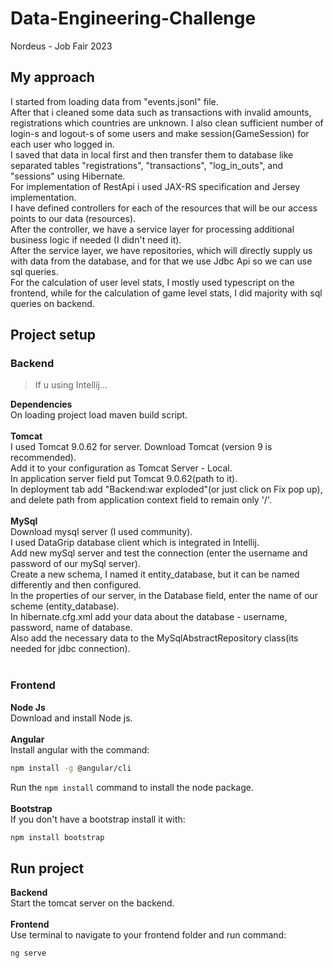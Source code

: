 # Data-Engineering-Challenge
Nordeus - Job Fair 2023

## My approach
I started from loading data from "events.jsonl" file.
<br>
After that i cleaned some data such as transactions with invalid amounts, registrations which countries are unknown.
I also clean sufficient number of login-s and logout-s of some users and make session(GameSession) for each user who logged in.
<br>
I saved that data in local first and then transfer them to database like separated tables "registrations", "transactions", "log_in_outs", and "sessions" using Hibernate.
<br>
For implementation of RestApi i used JAX-RS specification and Jersey implementation.
<br>
I have defined controllers for each of the resources that will be our access points to our data (resources).
<br>
After the controller, we have a service layer for processing additional business logic if needed (I didn't need it).
<br>
After the service layer, we have repositories, which will directly supply us with data from the database, and for that we use Jdbc Api so we can use sql queries.
<br>
For the calculation of user level stats, I mostly used typescript on the frontend, while for the calculation of game level stats, I did majority with sql queries on backend.

## Project setup

### Backend
> If u using Intellij...

**Dependencies**
<br>
On loading project load maven build script.
<br><br>
**Tomcat**
<br>
I used Tomcat 9.0.62 for server. Download Tomcat (version 9 is recommended).<br>
Add it to your configuration as Tomcat Server - Local. <br>
In application server field put Tomcat 9.0.62(path to it).<br>
In deployment tab add "Backend:war exploded"(or just click on Fix pop up), and delete path from application context field to remain only '/'.<br><br>
**MySql**
<br>
Download mysql server (I used community).<br>
I used DataGrip database client which is integrated in Intellij.<br>
Add new mySql server and test the connection (enter the username and password of our mySql server).<br>
Create a new schema, I named it entity_database, but it can be named differently and then configured.<br>
In the properties of our server, in the Database field, enter the name of our scheme (entity_database).<br>
In hibernate.cfg.xml add your data about the database - username, password, name of database.<br>
Also add the necessary data to the MySqlAbstractRepository class(its needed for jdbc connection).<br>
<br>

### Frontend
**Node Js**
<br>
Download and install Node js.
<br><br>
**Angular**
<br>
Install angular with the command:
```sh
npm install -g @angular/cli
```
Run the `npm install` command to install the node package.
<br><br>
**Bootstrap**
<br>
If you don't have a bootstrap install it with:
```sh
npm install bootstrap
```

## Run project
**Backend**<br>
Start the tomcat server on the backend.
<br><br>
**Frontend**<br>
Use terminal to navigate to your frontend folder and run command:
```sh
ng serve
```



